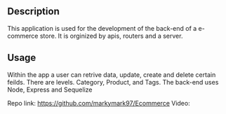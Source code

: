 ## Description

This application is used for the development of the back-end of a e-commerce store. It is orginized by apis, routers and a server.  


## Usage
Within the app a user can retrive data, update, create and delete certain feilds. There are levels. Category, Product, and Tags. The back-end uses Node, Express and Sequelize  

Repo link: https://github.com/markymark97/Ecommerce
Video: 

